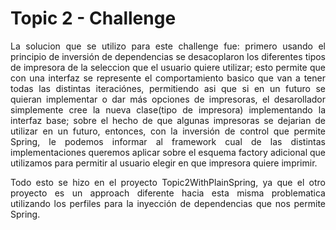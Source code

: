 # Topic 2 - Challenge

<div style="text-align: justify">
La solucion que se utilizo para este challenge fue: primero usando el principio de inversión de dependencias se desacoplaron los diferentes tipos de impresora de la seleccion
que el usuario quiere utilizar; esto permite que con una interfaz se represente el comportamiento basico que van a tener todas las distintas iteraciónes, permitiendo asi que si
en un futuro se quieran implementar o dar más opciones de impresoras, el desarollador simplemente cree la nueva clase(tipo de impresora) implementando la interfaz base; sobre el hecho de que algunas impresoras se dejarian de utilizar en un futuro, entonces, con la inversión de control que permite Spring, le podemos informar al framework cual de las 
distintas implementaciones queremos aplicar sobre el esquema factory adicional que utilizamos para permitir al usuario elegir en que impresora quiere imprimir.
 

Todo esto se hizo en el proyecto Topic2WithPlainSpring, ya que el otro proyecto es un approach diferente hacia esta misma problematica utilizando los perfiles para la inyección
de dependencias que nos permite Spring.
</div>

